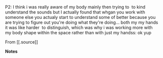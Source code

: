 



P2: I think i was really aware of my body mainly then trying to  to kind understand the sounds but I actually found that whgan you work with someone else you actualy start to understand some of better because you are trying to figure out you're doing what they're doing... both my my hands it was like harder  to distinguish, which was why i was working more with my body shape within the space rather than with just my handss: ok yup

From [[.source]]

**Notes**
